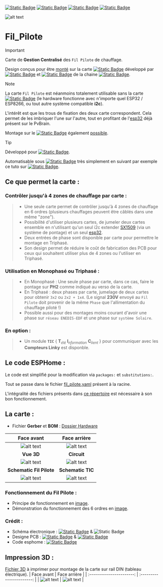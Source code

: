 [![Static Badge](https://img.shields.io/badge/Realease-v1.0-blue?style=plastic)](https://github.com/Dackara/Fil_Pilote)
[![Static Badge](https://img.shields.io/badge/License-Beerware-yellow?style=plastic)](https://fr.wikipedia.org/wiki/Beerware)
[![Static Badge](https://img.shields.io/badge/Donate-ko--fi_%E2%99%A5-pink?logo=kofi&style=plastic)](https://ko-fi.com/dackara)
[![Static Badge](https://img.shields.io/badge/Sponsor-On_Github-darkgreen?logo=github&logoColor=lightgrey&style=plastic)](https://github.com/sponsors/Dackara)

![alt text](../main/Image/Photo/IMG_3848.JPG)

# Fil_Pilote
> [!IMPORTANT]
> Carte de **Gestion Centralisé** des `Fil Pilote` de chauffage.
> 
> Design conçus pour être [monté](../main/Image/Exemple/PVBRAIN2_and_Fil_Pilote.png) sur la carte [![Static Badge](https://img.shields.io/badge/PvBrain-v2.0-black?style=social&logo=quasar)](https://github.com/SeByDocKy/pvbrain2) développé par [![Static Badge](https://img.shields.io/badge/Bandit--17-black?logo=git&style=flat)](https://github.com/Bandit-17) et [![Static Badge](https://img.shields.io/badge/SeByDocKy-black?logo=git&style=flat)](https://github.com/SeByDocKy) de la chaine [![Static Badge](https://img.shields.io/badge/Youtube-e--2--nomy-black?style=social&logo=youtube)](https://www.youtube.com/@e2nomy).

> [!NOTE]
> La carte `Fil Pilote` est néanmoins totalement utilisable sans la carte [![Static Badge](https://img.shields.io/badge/PvBrain-v2.0-black?style=social&logo=quasar)](https://github.com/SeByDocKy/pvbrain2) (le hardware fonctionne avec n'importe quel ESP32 / ESP8266, ou tout autre système compatible **i2c**).
>
> L'intérêt est que les trous de fixation des deux carte correspondent. Cela permet de les imbriquer l'une sur l'autre, tout en profitant de l'[esp32](https://amzn.to/3RCapBQ) déjà présent sur le PvBrain.
> 
> Montage sur le [![Static Badge](https://img.shields.io/badge/PvBrain-v1.0-black?style=social&logo=quasar)](https://github.com/Bandit-17/PVBRAIN) également [possible](../main/Image/Exemple/PVBRAIN1_and_Fil_Pilote.png).

> [!TIP]
> Développé pour [![Static Badge](https://img.shields.io/badge/ESPHome-_-black?logo=esphome&style=social)](https://esphome.io).
> 
> Automatisable sous [![Static Badge](https://img.shields.io/badge/Home_Assistant-_-black?logo=homeassistant&style=social)](http://homeassistant.io) très simplement en suivant par exemple ce tuto sur [![Static Badge](https://img.shields.io/badge/HACF-_-black?logo=homebridge&style=social)](https://hacf.fr/blog/confort-gestion-chauffage/).

## Ce que permet la carte :
### Contrôler jusqu'à 4 zones de chauffage par carte :
 > - Une seule carte permet de contrôler jusqu'à 4 zones de chauffage en 6 ordres (plusieurs chauffages peuvent être câblés dans une même "zone").
 > - Possibilité d'utiliser plusieurs cartes, de jumeler deux cartes ensemble en n'utilisant qu'un seul i2c extender [SX1509](https://amzn.to/3vddUae) (via un système de pontage) et un seul [esp32](https://amzn.to/3RCapBQ).
 > - Deux entrées de phase sont disponible par carte pour permettre le montage en Triphasé.
 > - Son design permet de réduire le coût de fabrication des PCB pour ceux qui souhaitent utiliser plus de 4 zones ou l'utiliser en Triphasé.
### Utilisation en Monophasé ou Triphasé :
 > - En Monophasé : Une seule phase par carte, dans ce cas, faire le pontage sur **PH2** comme indiqué au verso de la carte.
 > - En Triphasé : deux phases par carte, jumelage de deux cartes pour obtenir `3x2` ou `2x2 + 1x4`. (Le signal **230V** envoyé au `Fil Pilote` doit provenir de la même `Phase` que l'allimentation du chauffage piloté !)
 > - Possible aussi pour des montages moins courant d'avoir une phase sur `réseau ENEDIS-EDF` et une phase sur `système Solaire`.
### En option :
 > - Un module **`TIC`** { **T**<sub>_élé_</sub> **I**<sub>_nformation_</sub> **C**<sub>_lient_</sub> } pour communiquer avec les **Compteurs Linky** est disponble.

## Le code ESPHome :
Le code est simplifié pour la modification via `packages:` et `substitutions:`. 

Tout se passe dans le fichier [fil_pilote.yaml](../main/Software_esphome/fil_pilote.yaml) présent à la racine.

L'intégralité des fichiers présents dans [ce répertoire](../main/Software_esphome) est nécessaire à son bon fonctionnement.

## La carte :
- Fichier **Gerber** et **BOM** : [Dossier Hardware](../main/Hardware)

| Face avant                | Face arrière              |
| :-----------------------: | :-----------------------: |
| ![alt text](../main/Image/TopSide.png) | ![alt text](../main/Image/BottomSide.png) |
| __Vue 3D__                | __Circuit__               |
| ![alt text](../main/Image/3D_View.png) | ![alt text](../main/Image/Circuit.png) |
| __Schematic Fil Pilote__  | __Schematic TIC__         |
| ![alt text](../main/Image/SchematicFP.png) | ![alt text](../main/Image/SchematicTIC.png) |

### Fonctionnement du Fil Pilote :
- Principe de fonctionnement en [image](../Image/Exemple/Signal_fil_pilote.png).
- Démonstration du fonctionnement des 6 ordres en [image](../Image/Exemple/Fil_pilote_demo.png).

### Crédit :
- Schéma électronique : [![Static Badge](https://img.shields.io/badge/Dackara-black?logo=git&style=flat)](https://github.com/Dackara) & ![Static Badge](https://img.shields.io/badge/Luc-black?logo=git&style=flat)
- Designe PCB : [![Static Badge](https://img.shields.io/badge/Dackara-black?logo=git&style=flat)](https://github.com/Dackara) & [![Static Badge](https://img.shields.io/badge/Bandit--17-black?logo=git&style=flat)](https://github.com/Bandit-17)
- Code esphome : [![Static Badge](https://img.shields.io/badge/Dackara-black?logo=git&style=flat)](https://github.com/Dackara)

## Impression 3D :
[Fichier 3D](../main/Hardware/3D_Print) à imprimer pour montage de la carte sur rail DIN (tableau électrique).
| Face avant                | Face arrière              |
| :-----------------------: | :-----------------------: |
| ![alt text](../main/Hardware/3D_Print/3D_front.png) | ![alt text](../main/Hardware/3D_Print/3D_back.png) |
